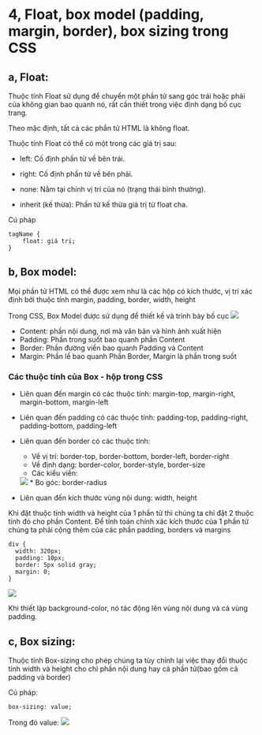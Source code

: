 # 4, Float, box model (padding, margin, border), box sizing trong CSS
## a, Float:

Thuộc tính Float sử dụng để chuyển một phần tử sang góc trái hoặc phải của không gian bao quanh nó, rất cần thiết trong việc định dạng bố cục trang.

Theo mặc định, tất cả các phần tử HTML là không float.

Thuộc tính Float có thể có một trong các giá trị sau:

+ left: Cố định phần tử về bên trái.

+ right: Cố định phần tử về bên phải.

+ none: Nằm tại chính vị trí của nó (trạng thái bình thường).

+ inherit (kế thừa): Phần tử kế thừa giá trị từ float cha.

Cú pháp
```
tagName {
    float: giá trị;
}
```

## b, Box model:

Mọi phần tử HTML có thể được xem như là các hộp có kích thước, vị trí xác định bởi thuộc tính margin, padding, border, width, height

Trong CSS, Box Model được sử dụng để thiết kế và trình bày bố cục 
<img src = "./anh/Box Model.png">
+ Content: phần nội dung, nơi mà văn bản và hình ảnh xuất hiện
+ Padding: Phần trong suốt bao quanh phần Content
+ Border: Phần đường viền bao quanh Padding và Content
+ Margin: Phần lề bao quanh Phần Border, Margin là phần trong suốt

### Các thuộc tính của Box - hộp trong CSS
+ Liên quan đến margin có các thuộc tính: margin-top, margin-right, margin-bottom, margin-left

+ Liên quan đến padding có các thuộc tính: padding-top, padding-right, padding-bottom, padding-left

+ Liên quan đến border có các thuộc tính: 
    * Về vị trí: border-top, border-bottom, border-left, border-right
    * Về định dạng: border-color, border-style, border-size
    * Các kiểu viền: 
    <img src="./anh/border.png">
    * Bo góc: border-radius
+ Liên quan đến kích thước vùng nội dung: width, height

Khi đặt thuộc tính width và height của 1 phần tử thì chúng ta chỉ đặt 2 thuộc tính đó cho phần Content. Để tính toán chính xác kích thước của 1 phần tử chúng ta phải cộng thêm của các phần padding, borders và margins

```
div {
  width: 320px;
  padding: 10px;
  border: 5px solid gray;
  margin: 0;
}
```
<img src="./anh/ex.png">

Khi thiết lập background-color, nó tác động lên vùng nội dung và cả vùng padding.

## c, Box sizing:

Thuộc tính Box-sizing cho phép chúng ta tùy chỉnh lại việc thay đổi thuộc tính width và height cho chỉ phần nội dung hay cả phần tử(bao gồm cả padding và border)

Cú pháp:
```
box-sizing: value;
```
Trong đó value:
<img src="./anh/bs.png">
